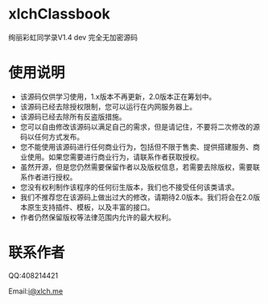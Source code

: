 # xlchClassbook
绚丽彩虹同学录V1.4 dev 完全无加密源码

# 使用说明
 - 该源码仅供学习使用，1.x版本不再更新，2.0版本正在筹划中。
 - 该源码已经去除授权限制，您可以运行在内网服务器上。
 - 该源码已经去除所有反盗版措施。
 - 您可以自由修改该源码以满足自己的需求，但是请记住，不要将二次修改的源码以任何方式发布。
 - 您不能使用该源码进行任何商业行为，包括但不限于售卖、提供搭建服务、商业使用。如果您需要进行商业行为，请联系作者获取授权。
 - 虽然开源，但是您仍然需要保留作者以及版权信息，若需要去除版权，需要联系作者进行授权。
 - 您没有权利制作该程序的任何衍生版本，我们也不接受任何该类请求。
 - 我们不推荐您在该源码上做出过大的修改，请期待2.0版本。我们将会在2.0版本原生支持插件、模板，以及丰富的接口。
 - 作者仍然保留版权等法律范围内允许的最大权利。
 
# 联系作者
QQ:408214421

Email:i@xlch.me